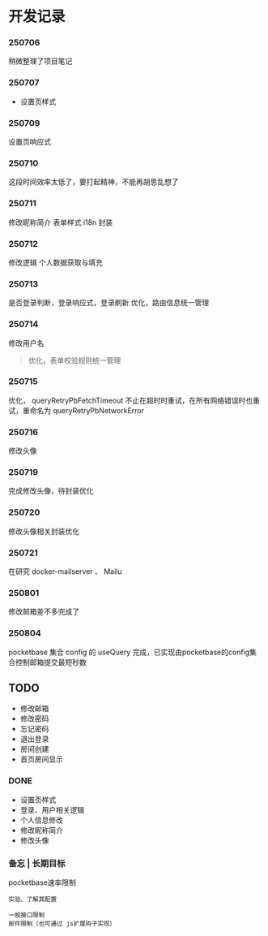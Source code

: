 # 开发记录

### 250706
稍微整理了项目笔记

### 250707
- 设置页样式

### 250709
设置页响应式

### 250710
这段时间效率太低了，要打起精神，不能再胡思乱想了

### 250711
修改昵称简介 表单样式 i18n 封装

### 250712
修改逻辑
个人数据获取与填充

### 250713
是否登录判断，登录响应式，登录刷新
优化，路由信息统一管理

### 250714
修改用户名
> 优化，表单校验规则统一管理

### 250715
优化， queryRetryPbFetchTimeout 不止在超时时重试，在所有网络错误时也重试，重命名为 queryRetryPbNetworkError

### 250716
修改头像

### 250719
完成修改头像，待封装优化

### 250720
修改头像相关封装优化

### 250721
在研究 docker-mailserver 、 Mailu

### 250801
修改邮箱差不多完成了

### 250804
pocketbase 集合 config 的 useQuery 完成，已实现由pocketbase的config集合控制邮箱提交最短秒数

## TODO
- 修改邮箱
- 修改密码
- 忘记密码
- 退出登录
- 房间创建
- 首页房间显示

### DONE
- 设置页样式
- 登录、用户相关逻辑
- 个人信息修改
- 修改昵称简介
- 修改头像

### 备忘 | 长期目标

pocketbase速率限制
```
实验、了解其配置

一般接口限制
邮件限制（也可通过 js扩展钩子实现）
```

